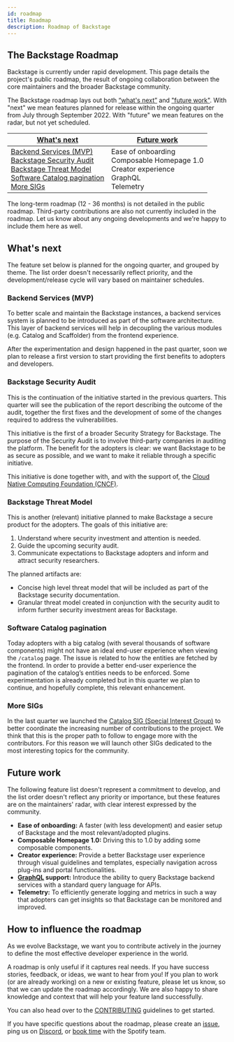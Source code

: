 ```yaml
---
id: roadmap
title: Roadmap
description: Roadmap of Backstage
---
```


## The Backstage Roadmap

Backstage is currently under rapid development. This page details the project's
public roadmap, the result of ongoing collaboration between the core maintainers
and the broader Backstage community.

The Backstage roadmap lays out both [“what's next”](#whats-next) and ["future
work"](#future-work). With "next" we mean features planned for release within
the ongoing quarter from July through September 2022. With "future" we mean
features on the radar, but not yet scheduled.

| [What's next](#whats-next)                                                                                                                                                                                                                                          | [Future work](#future-work)                                                                             |
| ------------------------------------------------------------------------------------------------------------------------------------------------------------------------------------------------------------------------------------------------------------------- | ------------------------------------------------------------------------------------------------------- |
| [Backend Services (MVP)](#backend-services-mvp) <br/> [Backstage Security Audit](#backstage-security-audit) <br/> [Backstage Threat Model](#backstage-threat-model) <br/> [Software Catalog pagination](#software-catalog-pagination) <br/> [More SIGs](#more-sigs) | Ease of onboarding <br/> Composable Homepage 1.0 <br/> Creator experience <br/> GraphQL <br/> Telemetry |

The long-term roadmap (12 - 36 months) is not detailed in the public roadmap.
Third-party contributions are also not currently included in the roadmap. Let us
know about any ongoing developments and we're happy to include them here as
well.

## What's next

The feature set below is planned for the ongoing quarter, and grouped by theme.
The list order doesn't necessarily reflect priority, and the development/release
cycle will vary based on maintainer schedules.

### Backend Services (MVP)

To better scale and maintain the Backstage instances, a backend services system
is planned to be introduced as part of the software architecture. This layer of
backend services will help in decoupling the various modules (e.g. Catalog and
Scaffolder) from the frontend experience.

After the experimentation and design happened in the past quarter, soon we plan to release a first version to start providing the first benefits to adopters and developers.

### Backstage Security Audit

This is the continuation of the initiative started in the previous quarters. This
quarter will see the publication of the report describing the outcome of the
audit, together the first fixes and the development of some of the changes
required to address the vulnerabilities.

This initiative is the first of a broader Security Strategy for Backstage. The
purpose of the Security Audit is to involve third-party companies in auditing
the platform. The benefit for the adopters is clear: we want Backstage to be as
secure as possible, and we want to make it reliable through a specific
initiative.

This initiative is done together with, and with the support of, the [Cloud
Native Computing Foundation (CNCF)](https://www.cncf.io/).

### Backstage Threat Model

This is another (relevant) initiative planned to make Backstage a secure product for the adopters. The goals of this initiative are:

1. Understand where security investment and attention is needed.
2. Guide the upcoming security audit.
3. Communicate expectations to Backstage adopters and inform and attract security researchers.

The planned artifacts are:

- Concise high level threat model that will be included as part of the Backstage security documentation.
- Granular threat model created in conjunction with the security audit to inform further security investment areas for Backstage.

### Software Catalog pagination

Today adopters with a big catalog (with several thousands of software components) might not have an ideal end-user experience when viewing the `/catalog` page. The issue is related to how the entities are fetched by the frontend. In order to provide a better end-user experience the pagination of the catalog’s entities needs to be enforced. Some experimentation is already completed but in this quarter we plan to continue, and hopefully complete, this relevant enhancement.

### More SIGs

In the last quarter we launched the [Catalog SIG (Special Interest Group)](https://github.com/backstage/community/tree/main/sigs/sig-catalog) to better coordinate the increasing number of contributions to the project. We think that this is the proper path to follow to engage more with the contributors. For this reason we will launch other SIGs dedicated to the most interesting topics for the community.

## Future work

The following feature list doesn't represent a commitment to develop, and the
list order doesn't reflect any priority or importance, but these features are on
the maintainers' radar, with clear interest expressed by the community.

- **Ease of onboarding:** A faster (with less development) and easier setup of
  Backstage and the most relevant/adopted plugins.
- **Composable Homepage 1.0:** Driving this to 1.0 by adding some composable
  components.
- **Creator experience:** Provide a better Backstage user experience through
  visual guidelines and templates, especially navigation across plug-ins and
  portal functionalities.
- **[GraphQL](https://graphql.org/) support:** Introduce the ability to query
  Backstage backend services with a standard query language for APIs.
- **Telemetry:** To efficiently generate logging and metrics in such a way that
  adopters can get insights so that Backstage can be monitored and improved.

## How to influence the roadmap

As we evolve Backstage, we want you to contribute actively in the journey to
define the most effective developer experience in the world.

A roadmap is only useful if it captures real needs. If you have success stories,
feedback, or ideas, we want to hear from you! If you plan to work (or are
already working) on a new or existing feature, please let us know, so that we
can update the roadmap accordingly. We are also happy to share knowledge and
context that will help your feature land successfully.

You can also head over to the
[CONTRIBUTING](https://github.com/backstage/backstage/blob/master/CONTRIBUTING.md)
guidelines to get started.

If you have specific questions about the roadmap, please create an
[issue](https://github.com/backstage/backstage/issues/new/choose), ping us on
[Discord](https://discord.gg/backstage-687207715902193673), or [book time](https://info.backstage.spotify.com/office-hours) with the Spotify team.
